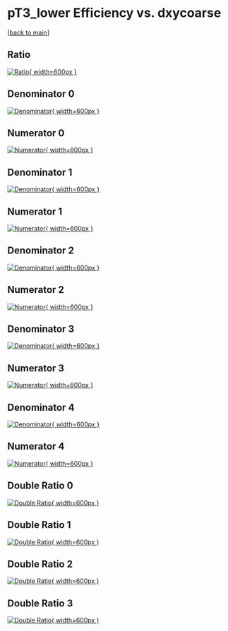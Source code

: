 # pT3_lower Efficiency vs. dxycoarse

[[back to main](./)]



## Ratio

[![Ratio](../mtv/var/pT3_lower_xtr_321_1_eff_dxycoarse.png){ width=600px }](../mtv/var/pT3_lower_xtr_321_1_eff_dxycoarse.pdf)

## Denominator 0

[![Denominator](../mtv/den/pT3_lower_xtr_321_1_eff_dxycoarse_den0.png){ width=600px }](../mtv/den/pT3_lower_xtr_321_1_eff_dxycoarse_den0.pdf)

## Numerator 0

[![Numerator](../mtv/num/pT3_lower_xtr_321_1_eff_dxycoarse_num0.png){ width=600px }](../mtv/num/pT3_lower_xtr_321_1_eff_dxycoarse_num0.pdf)

## Denominator 1

[![Denominator](../mtv/den/pT3_lower_xtr_321_1_eff_dxycoarse_den1.png){ width=600px }](../mtv/den/pT3_lower_xtr_321_1_eff_dxycoarse_den1.pdf)

## Numerator 1

[![Numerator](../mtv/num/pT3_lower_xtr_321_1_eff_dxycoarse_num1.png){ width=600px }](../mtv/num/pT3_lower_xtr_321_1_eff_dxycoarse_num1.pdf)

## Denominator 2

[![Denominator](../mtv/den/pT3_lower_xtr_321_1_eff_dxycoarse_den2.png){ width=600px }](../mtv/den/pT3_lower_xtr_321_1_eff_dxycoarse_den2.pdf)

## Numerator 2

[![Numerator](../mtv/num/pT3_lower_xtr_321_1_eff_dxycoarse_num2.png){ width=600px }](../mtv/num/pT3_lower_xtr_321_1_eff_dxycoarse_num2.pdf)

## Denominator 3

[![Denominator](../mtv/den/pT3_lower_xtr_321_1_eff_dxycoarse_den3.png){ width=600px }](../mtv/den/pT3_lower_xtr_321_1_eff_dxycoarse_den3.pdf)

## Numerator 3

[![Numerator](../mtv/num/pT3_lower_xtr_321_1_eff_dxycoarse_num3.png){ width=600px }](../mtv/num/pT3_lower_xtr_321_1_eff_dxycoarse_num3.pdf)

## Denominator 4

[![Denominator](../mtv/den/pT3_lower_xtr_321_1_eff_dxycoarse_den4.png){ width=600px }](../mtv/den/pT3_lower_xtr_321_1_eff_dxycoarse_den4.pdf)

## Numerator 4

[![Numerator](../mtv/num/pT3_lower_xtr_321_1_eff_dxycoarse_num4.png){ width=600px }](../mtv/num/pT3_lower_xtr_321_1_eff_dxycoarse_num4.pdf)

## Double Ratio 0

[![Double Ratio](../mtv/ratio/pT3_lower_xtr_321_1_eff_dxycoarse_ratio0.png){ width=600px }](../mtv/ratio/pT3_lower_xtr_321_1_eff_dxycoarse_ratio0.pdf)

## Double Ratio 1

[![Double Ratio](../mtv/ratio/pT3_lower_xtr_321_1_eff_dxycoarse_ratio1.png){ width=600px }](../mtv/ratio/pT3_lower_xtr_321_1_eff_dxycoarse_ratio1.pdf)

## Double Ratio 2

[![Double Ratio](../mtv/ratio/pT3_lower_xtr_321_1_eff_dxycoarse_ratio2.png){ width=600px }](../mtv/ratio/pT3_lower_xtr_321_1_eff_dxycoarse_ratio2.pdf)

## Double Ratio 3

[![Double Ratio](../mtv/ratio/pT3_lower_xtr_321_1_eff_dxycoarse_ratio3.png){ width=600px }](../mtv/ratio/pT3_lower_xtr_321_1_eff_dxycoarse_ratio3.pdf)

